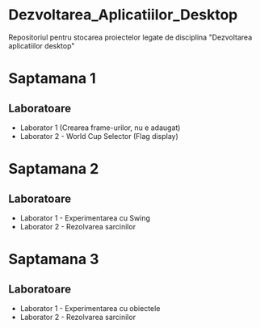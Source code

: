 # Dezvoltarea_Aplicatiilor_Desktop
Repositoriul pentru stocarea proiectelor legate de disciplina "Dezvoltarea aplicatiilor desktop"

# Saptamana 1
  ## Laboratoare
  - Laborator 1 (Crearea frame-urilor, nu e adaugat)
  - Laborator 2 - World Cup Selector (Flag display)

# Saptamana 2
  ## Laboratoare
  - Laborator 1 - Experimentarea cu Swing
  - Laborator 2 - Rezolvarea sarcinilor

# Saptamana 3
  ## Laboratoare
  - Laborator 1 - Experimentarea cu obiectele
  - Laborator 2 - Rezolvarea sarcinilor
